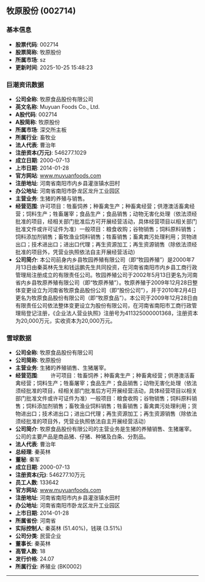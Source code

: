 ## 牧原股份 (002714)

### 基本信息

- **股票代码**: 002714
- **股票简称**: 牧原股份
- **所属市场**: sz
- **更新时间**: 2025-10-25 15:48:23

### 巨潮资讯数据

- **公司全称**: 牧原食品股份有限公司
- **英文名称**: Muyuan Foods Co., Ltd.
- **A股代码**: 002714
- **A股简称**: 牧原股份
- **所属市场**: 深交所主板
- **所属行业**: 畜牧业
- **法人代表**: 曹治年
- **注册资本(万元)**: 546277.1029
- **成立日期**: 2000-07-13
- **上市日期**: 2014-01-28
- **官方网站**: www.muyuanfoods.com
- **注册地址**: 河南省南阳市内乡县灌涨镇水田村
- **办公地址**: 河南省南阳市卧龙区龙升工业园区
- **主营业务**: 生猪的养殖与销售。
- **经营范围**: 许可项目：牲畜饲养；种畜禽生产；种畜禽经营；供港澳活畜禽经营；饲料生产；牲畜屠宰；食品生产；食品销售；动物无害化处理（依法须经批准的项目，经相关部门批准后方可开展经营活动，具体经营项目以相关部门批准文件或许可证件为准）一般项目：粮食收购；谷物销售；饲料原料销售；饲料添加剂销售；畜牧渔业饲料销售；牲畜销售；畜禽粪污处理利用；货物进出口；技术进出口；进出口代理；再生资源加工；再生资源销售（除依法须经批准的项目外，凭营业执照依法自主开展经营活动）
- **公司简介**: 本公司前身内乡县牧园养殖有限公司（即“牧园养殖”）是2000年7月13日由秦英林先生和钱运鹏先生共同投资，在河南省南阳市内乡县工商行政管理局注册成立的有限责任公司。牧园养殖公司于2002年5月13日更名为河南省内乡县牧原养殖有限公司（即“牧原养殖”）。牧原养殖于2009年12月28日整体变更设立为河南省牧原食品股份公司（即“股份公司”），并于2010年2月4日更名为牧原食品股份有限公司（即“牧原食品”）。本公司于2009年12月28日由有限责任公司依法整体变更设立为股份有限公司，在河南省南阳市工商行政管理局登记注册，《企业法人营业执照》注册号为411325000001368，注册资本为20,000万元，实收资本为20,000万元。

### 雪球数据

- **公司全称**: 牧原食品股份有限公司
- **公司简称**: 牧原股份
- **主营业务**: 生猪的养殖销售、生猪屠宰。
- **经营范围**: 　　许可项目：牲畜饲养；种畜禽生产；种畜禽经营；供港澳活畜禽经营；饲料生产；牲畜屠宰；食品生产；食品销售；动物无害化处理（依法须经批准的项目，经相关部门批准后方可开展经营活动，具体经营项目以相关部门批准文件或许可证件为准）一般项目：粮食收购；谷物销售；饲料原料销售；饲料添加剂销售；畜牧渔业饲料销售；牲畜销售；畜禽粪污处理利用；货物进出口；技术进出口；进出口代理；再生资源加工；再生资源销售（除依法须经批准的项目外，凭营业执照依法自主开展经营活动）
- **公司简介**: 牧原食品股份有限公司的主营业务是生猪的养殖销售、生猪屠宰。公司的主要产品是商品猪、仔猪、种猪及白条、分割品。
- **法人代表**: 曹治年
- **总经理**: 秦英林
- **董秘**: 秦军
- **成立日期**: 2000-07-13
- **注册资本(元)**: 546277.10万元
- **员工人数**: 133642
- **官方网站**: www.muyuanfoods.com
- **注册地址**: 河南省南阳市内乡县灌涨镇水田村
- **办公地址**: 河南省南阳市卧龙区龙升工业园区
- **上市日期**: 2014-01-28
- **所属省份**: 河南省
- **实际控制人**: 秦英林 (51.40%)，钱瑛 (3.51%)
- **公司分类**: 民营企业
- **董事长**: 秦英林
- **高管人数**: 18
- **发行价格**: 24.07
- **所属行业**: 养殖业 (BK0002)

---